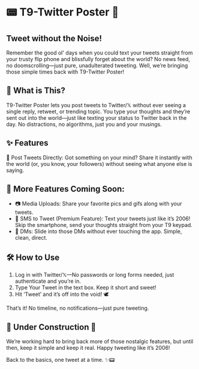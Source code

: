 # 📟 T9-Twitter Poster 📡
## Tweet without the Noise!
Remember the good ol' days when you could text your tweets straight from your trusty flip phone and blissfully forget about the world? No news feed, no doomscrolling—just pure, unadulterated tweeting. Well, we’re bringing those simple times back with T9-Twitter Poster!

## 🚀 What is This?
T9-Twitter Poster lets you post tweets to Twitter/𝕏 without ever seeing a single reply, retweet, or trending topic. You type your thoughts and they’re sent out into the world—just like texting your status to Twitter back in the day. No distractions, no algorithms, just you and your musings.

## ✨ Features
📝 Post Tweets Directly: Got something on your mind? Share it instantly with the world (or, you know, your followers) without seeing what anyone else is saying.

## 🔮 More Features Coming Soon:

- 📷 Media Uploads: Share your favorite pics and gifs along with your tweets.
- 📱 SMS to Tweet (Premium Feature): Text your tweets just like it’s 2006! Skip the smartphone, send your thoughts straight from your T9 keypad.
- 📩 DMs: Slide into those DMs without ever touching the app. Simple, clean, direct.


## 🛠️ How to Use
1. Log in with Twitter/𝕏—No passwords or long forms needed, just authenticate and you’re in.
2. Type Your Tweet in the text box. Keep it short and sweet!
3. Hit ‘Tweet’ and it’s off into the void! 🕊️

That’s it! No timeline, no notifications—just pure tweeting.

## 🚧 Under Construction 🚧
We’re working hard to bring back more of those nostalgic features, but until then, keep it simple and keep it real. Happy tweeting like it’s 2006!

Back to the basics, one tweet at a time. ✨📟

